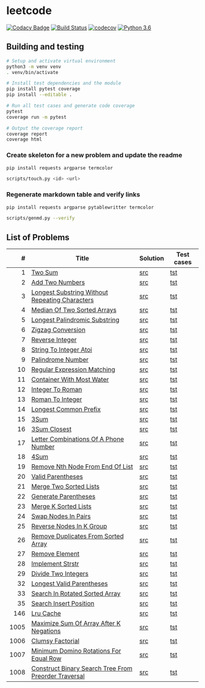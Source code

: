 # leetcode

[![Codacy Badge](https://api.codacy.com/project/badge/Grade/fc0500e722b34428a7885d1eb9431d28)](https://app.codacy.com/app/weak-head/leetcode?utm_source=github.com&utm_medium=referral&utm_content=weak-head/leetcode&utm_campaign=Badge_Grade_Dashboard)
[![Build Status](https://travis-ci.org/weak-head/leetcode.svg?branch=master)](https://travis-ci.org/weak-head/leetcode)
[![codecov](https://codecov.io/gh/weak-head/leetcode/branch/master/graph/badge.svg)](https://codecov.io/gh/weak-head/leetcode)
[![Python 3.6](https://img.shields.io/badge/python-3.6-blue.svg)](https://www.python.org/downloads/release/python-360/)

## Building and testing

```bash
# Setup and activate virtual environment
python3 -m venv venv
. venv/bin/activate

# Install test dependencies and the module
pip install pytest coverage
pip install --editable .

# Run all test cases and generate code coverage
pytest
coverage run -m pytest

# Output the coverage report
coverage report
coverage html
```

### Create skeleton for a new problem and update the readme

```bash
pip install requests argparse termcolor

scripts/touch.py <id> <url>
```

### Regenerate markdown table and verify links

```bash
pip install requests argparse pytablewritter termcolor

scripts/genmd.py --verify
```

## List of Problems
|  #   |                                                                    Title                                                                    |                                   Solution                                    |                                   Test cases                                    |
|-----:|---------------------------------------------------------------------------------------------------------------------------------------------|-------------------------------------------------------------------------------|---------------------------------------------------------------------------------|
|    1 | [Two Sum](https://leetcode.com/problems/two-sum/)                                                                                           | [src](leetcode/p0001_two_sum.py)                                              | [tst](tests/test_p0001_two_sum.py)                                              |
|    2 | [Add Two Numbers](https://leetcode.com/problems/add-two-numbers/)                                                                           | [src](leetcode/p0002_add_two_numbers.py)                                      | [tst](tests/test_p0002_add_two_numbers.py)                                      |
|    3 | [Longest Substring Without Repeating Characters](https://leetcode.com/problems/longest-substring-without-repeating-characters/)             | [src](leetcode/p0003_longest_substring_without_repeating_characters.py)       | [tst](tests/test_p0003_longest_substring_without_repeating_characters.py)       |
|    4 | [Median Of Two Sorted Arrays](https://leetcode.com/problems/median-of-two-sorted-arrays/)                                                   | [src](leetcode/p0004_median_of_two_sorted_arrays.py)                          | [tst](tests/test_p0004_median_of_two_sorted_arrays.py)                          |
|    5 | [Longest Palindromic Substring](https://leetcode.com/problems/longest-palindromic-substring/)                                               | [src](leetcode/p0005_longest_palindromic_substring.py)                        | [tst](tests/test_p0005_longest_palindromic_substring.py)                        |
|    6 | [Zigzag Conversion](https://leetcode.com/problems/zigzag-conversion/)                                                                       | [src](leetcode/p0006_zigzag_conversion.py)                                    | [tst](tests/test_p0006_zigzag_conversion.py)                                    |
|    7 | [Reverse Integer](https://leetcode.com/problems/reverse-integer/)                                                                           | [src](leetcode/p0007_reverse_integer.py)                                      | [tst](tests/test_p0007_reverse_integer.py)                                      |
|    8 | [String To Integer Atoi](https://leetcode.com/problems/string-to-integer-atoi/)                                                             | [src](leetcode/p0008_string_to_integer_atoi.py)                               | [tst](tests/test_p0008_string_to_integer_atoi.py)                               |
|    9 | [Palindrome Number](https://leetcode.com/problems/palindrome-number/)                                                                       | [src](leetcode/p0009_palindrome_number.py)                                    | [tst](tests/test_p0009_palindrome_number.py)                                    |
|   10 | [Regular Expression Matching](https://leetcode.com/problems/regular-expression-matching/)                                                   | [src](leetcode/p0010_regular_expression_matching.py)                          | [tst](tests/test_p0010_regular_expression_matching.py)                          |
|   11 | [Container With Most Water](https://leetcode.com/problems/container-with-most-water/)                                                       | [src](leetcode/p0011_container_with_most_water.py)                            | [tst](tests/test_p0011_container_with_most_water.py)                            |
|   12 | [Integer To Roman](https://leetcode.com/problems/integer-to-roman/)                                                                         | [src](leetcode/p0012_integer_to_roman.py)                                     | [tst](tests/test_p0012_integer_to_roman.py)                                     |
|   13 | [Roman To Integer](https://leetcode.com/problems/roman-to-integer/)                                                                         | [src](leetcode/p0013_roman_to_integer.py)                                     | [tst](tests/test_p0013_roman_to_integer.py)                                     |
|   14 | [Longest Common Prefix](https://leetcode.com/problems/longest-common-prefix/)                                                               | [src](leetcode/p0014_longest_common_prefix.py)                                | [tst](tests/test_p0014_longest_common_prefix.py)                                |
|   15 | [3Sum](https://leetcode.com/problems/3sum/)                                                                                                 | [src](leetcode/p0015_3sum.py)                                                 | [tst](tests/test_p0015_3sum.py)                                                 |
|   16 | [3Sum Closest](https://leetcode.com/problems/3sum-closest/)                                                                                 | [src](leetcode/p0016_3sum_closest.py)                                         | [tst](tests/test_p0016_3sum_closest.py)                                         |
|   17 | [Letter Combinations Of A Phone Number](https://leetcode.com/problems/letter-combinations-of-a-phone-number/)                               | [src](leetcode/p0017_letter_combinations_of_a_phone_number.py)                | [tst](tests/test_p0017_letter_combinations_of_a_phone_number.py)                |
|   18 | [4Sum](https://leetcode.com/problems/4sum/)                                                                                                 | [src](leetcode/p0018_4sum.py)                                                 | [tst](tests/test_p0018_4sum.py)                                                 |
|   19 | [Remove Nth Node From End Of List](https://leetcode.com/problems/remove-nth-node-from-end-of-list/)                                         | [src](leetcode/p0019_remove_nth_node_from_end_of_list.py)                     | [tst](tests/test_p0019_remove_nth_node_from_end_of_list.py)                     |
|   20 | [Valid Parentheses](https://leetcode.com/problems/valid-parentheses/)                                                                       | [src](leetcode/p0020_valid_parentheses.py)                                    | [tst](tests/test_p0020_valid_parentheses.py)                                    |
|   21 | [Merge Two Sorted Lists](https://leetcode.com/problems/merge-two-sorted-lists/)                                                             | [src](leetcode/p0021_merge_two_sorted_lists.py)                               | [tst](tests/test_p0021_merge_two_sorted_lists.py)                               |
|   22 | [Generate Parentheses](https://leetcode.com/problems/generate-parentheses/)                                                                 | [src](leetcode/p0022_generate_parentheses.py)                                 | [tst](tests/test_p0022_generate_parentheses.py)                                 |
|   23 | [Merge K Sorted Lists](https://leetcode.com/problems/merge-k-sorted-lists/)                                                                 | [src](leetcode/p0023_merge_k_sorted_lists.py)                                 | [tst](tests/test_p0023_merge_k_sorted_lists.py)                                 |
|   24 | [Swap Nodes In Pairs](https://leetcode.com/problems/swap-nodes-in-pairs/)                                                                   | [src](leetcode/p0024_swap_nodes_in_pairs.py)                                  | [tst](tests/test_p0024_swap_nodes_in_pairs.py)                                  |
|   25 | [Reverse Nodes In K Group](https://leetcode.com/problems/reverse-nodes-in-k-group/)                                                         | [src](leetcode/p0025_reverse_nodes_in_k_group.py)                             | [tst](tests/test_p0025_reverse_nodes_in_k_group.py)                             |
|   26 | [Remove Duplicates From Sorted Array](https://leetcode.com/problems/remove-duplicates-from-sorted-array/)                                   | [src](leetcode/p0026_remove_duplicates_from_sorted_array.py)                  | [tst](tests/test_p0026_remove_duplicates_from_sorted_array.py)                  |
|   27 | [Remove Element](https://leetcode.com/problems/remove-element/)                                                                             | [src](leetcode/p0027_remove_element.py)                                       | [tst](tests/test_p0027_remove_element.py)                                       |
|   28 | [Implement Strstr](https://leetcode.com/problems/implement-strstr/)                                                                         | [src](leetcode/p0028_implement_strstr.py)                                     | [tst](tests/test_p0028_implement_strstr.py)                                     |
|   29 | [Divide Two Integers](https://leetcode.com/problems/divide-two-integers/)                                                                   | [src](leetcode/p0029_divide_two_integers.py)                                  | [tst](tests/test_p0029_divide_two_integers.py)                                  |
|   32 | [Longest Valid Parentheses](https://leetcode.com/problems/longest-valid-parentheses/)                                                       | [src](leetcode/p0032_longest_valid_parentheses.py)                            | [tst](tests/test_p0032_longest_valid_parentheses.py)                            |
|   33 | [Search In Rotated Sorted Array](https://leetcode.com/problems/search-in-rotated-sorted-array/)                                             | [src](leetcode/p0033_search_in_rotated_sorted_array.py)                       | [tst](tests/test_p0033_search_in_rotated_sorted_array.py)                       |
|   35 | [Search Insert Position](https://leetcode.com/problems/search-insert-position/)                                                             | [src](leetcode/p0035_search_insert_position.py)                               | [tst](tests/test_p0035_search_insert_position.py)                               |
|  146 | [Lru Cache](https://leetcode.com/problems/lru-cache/)                                                                                       | [src](leetcode/p0146_lru_cache.py)                                            | [tst](tests/test_p0146_lru_cache.py)                                            |
| 1005 | [Maximize Sum Of Array After K Negations](https://leetcode.com/problems/maximize-sum-of-array-after-k-negations/)                           | [src](leetcode/p1005_maximize_sum_of_array_after_k_negations.py)              | [tst](tests/test_p1005_maximize_sum_of_array_after_k_negations.py)              |
| 1006 | [Clumsy Factorial](https://leetcode.com/problems/clumsy-factorial/)                                                                         | [src](leetcode/p1006_clumsy_factorial.py)                                     | [tst](tests/test_p1006_clumsy_factorial.py)                                     |
| 1007 | [Minimum Domino Rotations For Equal Row](https://leetcode.com/problems/minimum-domino-rotations-for-equal-row/)                             | [src](leetcode/p1007_minimum_domino_rotations_for_equal_row.py)               | [tst](tests/test_p1007_minimum_domino_rotations_for_equal_row.py)               |
| 1008 | [Construct Binary Search Tree From Preorder Traversal](https://leetcode.com/problems/construct-binary-search-tree-from-preorder-traversal/) | [src](leetcode/p1008_construct_binary_search_tree_from_preorder_traversal.py) | [tst](tests/test_p1008_construct_binary_search_tree_from_preorder_traversal.py) |
